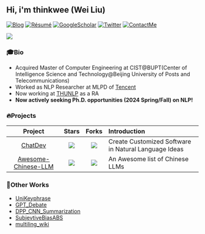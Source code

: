 ## Hi, i'm thinkwee (Wei Liu)
[![Blog](http://img.shields.io/badge/-Blog-blue?style=flat-square&logo=hexo&logoColor=white)](https://thinkwee.top) 
[![Résumé](https://img.shields.io/badge/Résumé-green?style=flat-square&logo=aboutdotme&logoColor=white)](https://thinkwee.top/about/)
[![GoogleScholar](https://img.shields.io/badge/GoogleScholar-orange?style=flat-square&logo=google-scholar&logoColor=white&link=https://scholar.google.com/citations?view_op=list_works&hl=en&user=QvW2leIAAAAJ)](https://scholar.google.com/citations?view_op=list_works&hl=en&user=QvW2leIAAAAJ)
[![Twitter](https://img.shields.io/badge/Twitter-black?style=flat-square&logo=Twitter&logoColor=white&link=https://twitter.com/thinkwee2767)](https://twitter.com/thinkwee2767)
[![ContactMe](https://img.shields.io/badge/ContactMe-red?style=flat-square&logo=Gmail&logoColor=white&link=mailto:thinkwee2767@gmail.com)](mailto:thinkwee2767@gmail.com)


![](https://komarev.com/ghpvc/?username=thinkwee&style=for-the-badge)

### 🎓Bio
- Acquired Master of Computer Engineering at CIST@BUPT(Center of Intelligence Science and Technology@Beijing University of Posts and Telecommunications)
- Worked as NLP Researcher at MLPD of [Tencent](https://www.tencent.com/en-us/about.html)
- Now working at [THUNLP](https://nlp.csai.tsinghua.edu.cn/) as a RA
- **Now actively seeking Ph.D. opportunities (2024 Spring/Fall) on NLP!**

### 🔥Projects

| Project | Stars | Forks | Introduction |
| :----:  | :----: | :----: | :---- |
| [ChatDev](https://github.com/OpenBMB/ChatDev) | ![](https://img.shields.io/github/stars/OpenBMB/ChatDev?color=F4B0A5&logo=Undertale&logoColor=FB6571) | ![](https://img.shields.io/github/forks/OpenBMB/ChatDev?color=E4C994&logo=Handshake&logoColor=D6E19C) | Create Customized Software in Natural Language Ideas |
| [Awesome-Chinese-LLM](https://github.com/HqWu-HITCS/Awesome-Chinese-LLM) | ![](https://img.shields.io/github/stars/HqWu-HITCS/Awesome-Chinese-LLM?color=F4B0A5&logo=Undertale&logoColor=FB6571) | ![](https://img.shields.io/github/forks/HqWu-HITCS/Awesome-Chinese-LLM?color=E4C994&logo=Handshake&logoColor=D6E19C) | An Awesome list of Chinese LLMs |

### 🔧Other Works
- [UniKeyphrase](https://github.com/thinkwee/UniKeyphrase)
- [GPT_Debate](https://github.com/thinkwee/GPT_debate)
- [DPP_CNN_Summarization](https://github.com/thinkwee/DPP_CNN_Summarization)
- [SubjevtiveBiasABS](https://github.com/thinkwee/SubjectiveBiasABS)
- [multiling_wiki](https://github.com/thinkwee/multiling2019_wiki)
